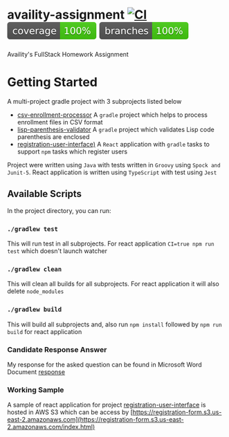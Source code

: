 # availity-assignment [![CI](https://github.com/prakashutoledo/availity-assignment/actions/workflows/gradle-npm.yml/badge.svg)](https://github.com/prakashutoledo/availity-assignment/actions/workflows/gradle-npm.yml) [![Coverage](.github/badges/jacoco.svg)](https://github.com/prakashutoledo/availity-assignment/actions/workflows/gradle-npm.yml) [![Branches](.github/badges/branches.svg)](https://github.com/prakashutoledo/availity-assignment/actions/workflows/gradle-npm.yml)

Availity's FullStack Homework Assignment

# Getting Started 

A multi-project gradle project with 3 subprojects listed below
* [csv-enrollment-processor](/csv-enrollment-processor) A `gradle` project which helps to process enrollment files in CSV format
* [lisp-parenthesis-validator](/lisp-parenthesis-validator) A `gradle` project which validates Lisp code parenthesis are enclosed
* [registration-user-interface)](/registration-user-interface) A `React` application with `gradle` tasks to support `npm` tasks which register users

Project were written using `Java` with tests written in `Groovy` using `Spock and Junit-5`. 
React application is written using `TypeScript` with test using `Jest`

## Available Scripts

In the project directory, you can run:

### `./gradlew test`

This will run test in all subprojects. For react application `CI=true npm run test` which doesn't launch watcher

### `./gradlew clean`

This will clean all builds for all subprojects. For react application it will also delete `node_modules`

### `./gradlew build`

This will build all subprojects and, also run `npm install` followed by `npm run build` for react application

### Candidate Response Answer

My response for the asked question can be found in Microsoft Word Document [response](/response/Khadka_Prakash_Response.docx)
### Working Sample

A sample of react application for project [registration-user-interface](/registration-user-interface) is hosted in AWS S3
which can be access by [https://registration-form.s3.us-east-2.amazonaws.com](https://registration-form.s3.us-east-2.amazonaws.com/index.html)
